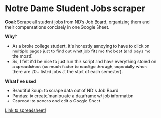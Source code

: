 # Notre Dame Student Jobs scraper

**Goal:** Scrape all student jobs from ND's Job Board, organizing them and their compensations concisely in one Google Sheet.

**Why?** 
  * As a broke college student, it's honestly annoying to have to click on multiple pages just to find out what job fits me the best (and pays me the most!)
  * So, I felt it'd be nice to just run this script and have everything stored on a spreadsheet (so much faster to read/go through, especially when there are 20+ listed jobs at the start of each semester).

**What I've used**
*   Beautiful Soup: to scrape data out of ND's Job Board
*   Pandas: to create/manipulate a dataframe w/ job information
*   Gspread: to access and edit a Google Sheet

[Link to spreadsheet!](https://docs.google.com/spreadsheets/d/1zT53P82LngsnbjDC02dx4G0BHBjGfUiQMZEA0ve9f5c/edit?usp=sharing)
